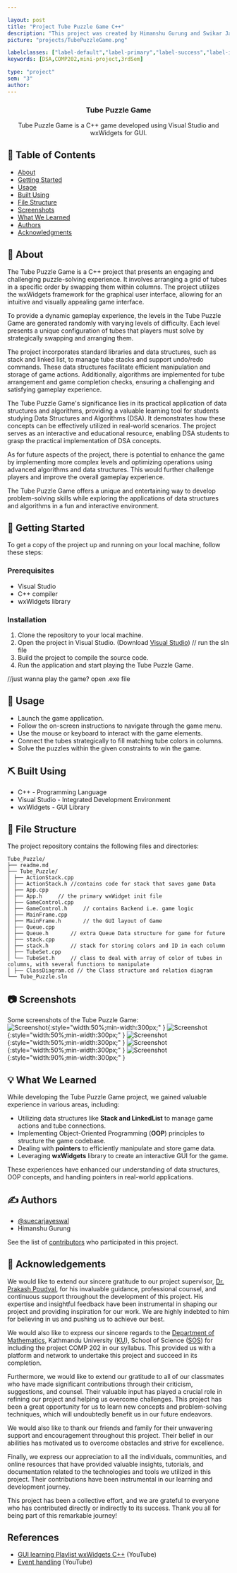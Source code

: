 ```yaml
---

layout: post
title: "Project Tube Puzzle Game C++"
description: "This project was created by Himanshu Gurung and Swikar Jaiswal as semester mini-project under COMP 202"
picture: "projects/TubePuzzleGame.png"

labelclasses: ["label-default","label-primary","label-success","label-info","label-warning","label-danger"]
keywords: [DSA,COMP202,mini-project,3rdSem]

type: "project"
sem: "3"
author:
---
```



<h3 align="center">Tube Puzzle Game</h3>
<p align="center"> Tube Puzzle Game is a C++ game developed using Visual Studio and wxWidgets for GUI.
    <br>
</p>

## 📝 Table of Contents

- [About](#about)
- [Getting Started](#getting_started)
- [Usage](#usage)
- [Built Using](#built_using)
- [File Structure](#file-structure)
- [Screenshots](#screenshots)
- [What We Learned](#what-we-learned)
- [Authors](#authors)
- [Acknowledgments](#acknowledgement)

## 🧐 About <a name = "about"></a>

The Tube Puzzle Game is a C++ project that presents an engaging and challenging puzzle-solving experience. It involves arranging a grid of tubes in a specific order by swapping them within columns. The project utilizes the wxWidgets framework for the graphical user interface, allowing for an intuitive and visually appealing game interface.

To provide a dynamic gameplay experience, the levels in the Tube Puzzle Game are generated randomly with varying levels of difficulty. Each level presents a unique configuration of tubes that players must solve by strategically swapping and arranging them.

The project incorporates standard libraries and data structures, such as stack and linked list, to manage tube stacks and support undo/redo commands. These data structures facilitate efficient manipulation and storage of game actions. Additionally, algorithms are implemented for tube arrangement and game completion checks, ensuring a challenging and satisfying gameplay experience.

The Tube Puzzle Game's significance lies in its practical application of data structures and algorithms, providing a valuable learning tool for students studying Data Structures and Algorithms (DSA). It demonstrates how these concepts can be effectively utilized in real-world scenarios. The project serves as an interactive and educational resource, enabling DSA students to grasp the practical implementation of DSA concepts.

As for future aspects of the project, there is potential to enhance the game by implementing more complex levels and optimizing operations using advanced algorithms and data structures. This would further challenge players and improve the overall gameplay experience.

The Tube Puzzle Game offers a unique and entertaining way to develop problem-solving skills while exploring the applications of data structures and algorithms in a fun and interactive environment.


## 🏁 Getting Started <a name = "getting_started"></a>

To get a copy of the project up and running on your local machine, follow these steps:

### Prerequisites

- Visual Studio
- C++ compiler
- wxWidgets library

### Installation

1. Clone the repository to your local machine.
2. Open the project in Visual Studio. (Download [Visual Studio](https://visualstudio.microsoft.com/))
// run the sln file
3. Build the project to compile the source code.
4. Run the application and start playing the Tube Puzzle Game.

//just wanna play the game? open .exe file
## 🎈 Usage <a name="usage"></a>

- Launch the game application.
- Follow the on-screen instructions to navigate through the game menu.
- Use the mouse or keyboard to interact with the game elements.
- Connect the tubes strategically to fill matching tube colors in columns.
- Solve the puzzles within the given constraints to win the game.

## ⛏️ Built Using <a name = "built-using"></a>

- C++ - Programming Language
- Visual Studio - Integrated Development Environment
- wxWidgets - GUI Library

## 📁 File Structure <a name = "file-structure"></a>

The project repository contains the following files and directories:
```
Tube_Puzzle/
├── readme.md
├── Tube_Puzzle/
│ ├── ActionStack.cpp
│ ├── ActionStack.h //contains code for stack that saves game Data
│ ├── App.cpp
│ ├── App.h     // the primary wxWidget init file
│ ├── GameControl.cpp
│ ├── GameControl.h     // contains Backend i.e. game logic
│ ├── MainFrame.cpp
│ ├── MainFrame.h       // the GUI layout of Game
│ ├── Queue.cpp
│ ├── Queue.h       // extra Queue Data structure for game for future
│ ├── stack.cpp
│ ├── stack.h       // stack for storing colors and ID in each column
│ ├── TubeSet.cpp
│ └── TubeSet.h     // class to deal with array of color of tubes in columns, with several functions to manipulate
│ ├── ClassDiagram.cd // the Class structure and relation diagram
└── Tube_Puzzle.sln
```
## 📷 Screenshots <a name="screenshots"></a>

Some screenshots of the Tube Puzzle Game:<br>
![Screenshot](https://github.com/suecarjayeswal/Tube_Puzzle/raw/master/Screenshots/HomeScreen.png){:style="width:50%;min-width:300px;" }
![Screenshot](https://github.com/suecarjayeswal/Tube_Puzzle/raw/master/Screenshots/CompletionPage.png){:style="width:50%;min-width:300px;" }
![Screenshot](https://github.com/suecarjayeswal/Tube_Puzzle/raw/master/Screenshots/Others.png){:style="width:50%;min-width:300px;" }
![Screenshot](https://github.com/suecarjayeswal/Tube_Puzzle/raw/master/Screenshots/FlowOfExecution.png){:style="width:50%;min-width:300px;" }
![Screenshot](https://github.com/suecarjayeswal/Tube_Puzzle/raw/master/Screenshots/ClassesDesign.png){:style="width:90%;min-width:300px;" }

## 💡 What We Learned <a name = "what-we-learned"></a>

While developing the Tube Puzzle Game project, we gained valuable experience in various areas, including:

- Utilizing data structures like **Stack and LinkedList** to manage game actions and tube connections.
- Implementing Object-Oriented Programming (**OOP**) principles to structure the game codebase.
- Dealing with **pointers** to efficiently manipulate and store game data.
- Leveraging **wxWidgets** library to create an interactive GUI for the game.

These experiences have enhanced our understanding of data structures, OOP concepts, and handling pointers in real-world applications.

## ✍️ Authors <a name = "authors"></a>

- [@suecarjayeswal](https://github.com/suecarjayeswal)
- Himanshu Gurung

See the list of [contributors](https://github.com/yourusername/tube-puzzle-game/contributors) who participated in this project.

## 🎉 Acknowledgements <a name = "acknowledgement"></a>

We would like to extend our sincere gratitude to our project supervisor, [Dr. Prakash Poudyal](https://www.linkedin.com/in/prakash-poudyal-6623b019/), for his invaluable guidance, professional counsel, and continuous support throughout the development of this project. His expertise and insightful feedback have been instrumental in shaping our project and providing inspiration for our work. We are highly indebted to him for believing in us and pushing us to achieve our best.

We would also like to express our sincere regards to the [Department of Mathematics](https://math.ku.edu.np/), Kathmandu University ([KU](https://ku.edu.np/)), School of Science ([SOS](http://sos.ku.edu.np/)) for including the project COMP 202 in our syllabus. This provided us with a platform and network to undertake this project and succeed in its completion.

Furthermore, we would like to extend our gratitude to all of our classmates who have made significant contributions through their criticism, suggestions, and counsel. Their valuable input has played a crucial role in refining our project and helping us overcome challenges. This project has been a great opportunity for us to learn new concepts and problem-solving techniques, which will undoubtedly benefit us in our future endeavors.

We would also like to thank our friends and family for their unwavering support and encouragement throughout this project. Their belief in our abilities has motivated us to overcome obstacles and strive for excellence.

Finally, we express our appreciation to all the individuals, communities, and online resources that have provided valuable insights, tutorials, and documentation related to the technologies and tools we utilized in this project. Their contributions have been instrumental in our learning and development journey.

This project has been a collective effort, and we are grateful to everyone who has contributed directly or indirectly to its success. Thank you all for being part of this remarkable journey!

## References

- [GUI learning Playlist wxWidgets C++](https://www.youtube.com/watch?v=BjQhp0eHmJw&list=PLFk1_lkqT8MbVOcwEppCPfjGOGhLvcf9G) (YouTube)
- [Event handling](https://www.youtube.com/watch?v=5v00F8hEV7E) (YouTube)
